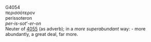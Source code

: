 <body>
  <p>G4054<br>  περισσότερον  <br> perissoteron  <br><i>per-is-sot‘-er-on </i><br>Neuter of <a href="g4055.htm">4055</a> (as adverb); in a <i>more</i> <i>superabundant</i> way: - more abundantly, a great deal, far more.<br></p>
 </body>
